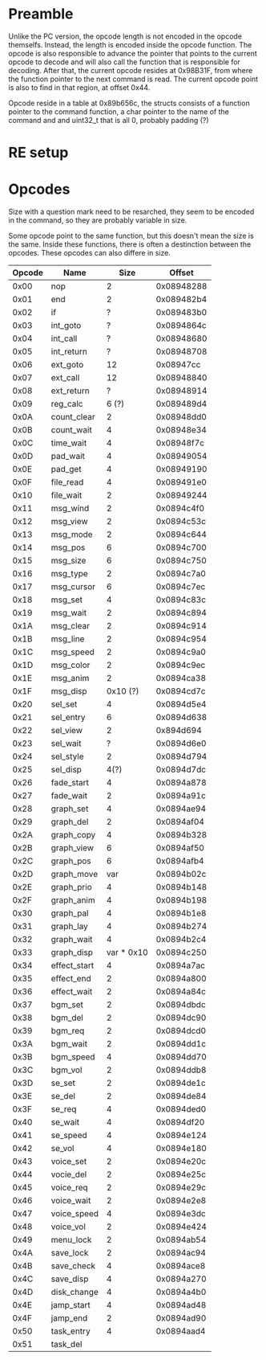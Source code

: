 # Preamble

Unlike the PC version, the opcode length is not encoded in the opcode themselfs.
Instead, the length is encoded inside the opcode function. The opcode is also responsible to
advance the pointer that points to the current opcode to decode and will also call the function that is
responsible for decoding. After that, the current opcode resides at 0x98B31F, from where the
function pointer to the next command is read. The current opcode point is also to find in that region, at
offset 0x44.

Opcode reside in a table at 0x89b656c, the structs consists of a function pointer to the command function,
a char pointer to the name of the command and and uint32_t that is all 0, probably padding (?)

# RE setup


# Opcodes

Size with a question mark need to be resarched, they seem to be encoded in the command, so they are probably variable in size.

Some opcode point to the same function, but this doesn't mean the size is the same. Inside these functions, there is often a destinction
between the opcodes. These opcodes can also differe in size.

| Opcode  | Name    | Size    |  Offset   |
|---|---|---|---|
| 0x00  | nop  | 2 |  0x08948288 |
| 0x01   |  end | 2 | 0x089482b4  | 
| 0x02  | if  | ?  | 0x089483b0  |
| 0x03  | int_goto  | ? |  0x0894864c |
| 0x04  | int_call  | ? |  0x08948680 |
| 0x05  | int_return | ? | 0x08948708 |
| 0x06  | ext_goto | 12 | 0x08947cc |
| 0x07  | ext_call | 12 | 0x08948840 |
| 0x08  | ext_return | ? | 0x08948914 |
| 0x09  | reg_calc | 6 (?) | 0x089489d4 |
| 0x0A  | count_clear | 2 | 0x08948dd0 |
| 0x0B  | count_wait | 4 | 0x08948e34 |
| 0x0C  | time_wait  | 4 | 0x08948f7c |
| 0x0D  | pad_wait   | 4 | 0x08949054 |
| 0x0E  | pad_get    | 4 | 0x08949190 |
| 0x0F  | file_read  | 4 | 0x089491e0 |
| 0x10  | file_wait  | 2 | 0x08949244 |
| 0x11  | msg_wind   | 2 | 0x0894c4f0 |
| 0x12  | msg_view   | 2 | 0x0894c53c |
| 0x13  | msg_mode   | 2 | 0x0894c644 |
| 0x14  | msg_pos    | 6 | 0x0894c700 |
| 0x15  | msg_size   | 6 | 0x0894c750 |
| 0x16  | msg_type   | 2 | 0x0894c7a0 |
| 0x17  | msg_cursor | 6 | 0x0894c7ec |
| 0x18  | msg_set    | 4 | 0x0894c83c |
| 0x19  | msg_wait   | 2 | 0x0894c894 |
| 0x1A  | msg_clear  | 2 | 0x0894c914 |
| 0x1B  | msg_line   | 2 | 0x0894c954 |
| 0x1C  | msg_speed  | 2 | 0x0894c9a0 |
| 0x1D  | msg_color  | 2 | 0x0894c9ec |
| 0x1E  | msg_anim   | 2 | 0x0894ca38 |
| 0x1F  | msg_disp   | 0x10 (?) | 0x0894cd7c |
| 0x20  | sel_set    | 4 | 0x0894d5e4 |
| 0x21  | sel_entry  | 6 | 0x0894d638 |
| 0x22  | sel_view   | 2 | 0x894d694  |
| 0x23  | sel_wait   | ? | 0x0894d6e0 |
| 0x24  | sel_style  | 2 | 0x0894d794 |
| 0x25  | sel_disp   | 4(?) | 0x0894d7dc |
| 0x26  | fade_start | 4 | 0x0894a878 |
| 0x27  | fade_wait  | 2 | 0x0894a91c |
| 0x28  | graph_set  | 4 | 0x0894ae94 |
| 0x29  | graph_del  | 2 | 0x0894af04 |
| 0x2A  | graph_copy | 4 | 0x0894b328 |
| 0x2B  | graph_view | 6 | 0x0894af50 |
| 0x2C  | graph_pos  | 6 | 0x0894afb4 |
| 0x2D  | graph_move | var | 0x0894b02c|
| 0x2E  | graph_prio | 4 | 0x0894b148 |
| 0x2F  | graph_anim | 4 | 0x0894b198 |
| 0x30  | graph_pal  | 4 | 0x0894b1e8 |
| 0x31  | graph_lay  | 4 | 0x0894b274 |
| 0x32  | graph_wait | 4 | 0x0894b2c4 |
| 0x33  | graph_disp | var * 0x10 | 0x0894c250 |
| 0x34  | effect_start | 4 | 0x0894a7ac |
| 0x35  | effect_end | 2 | 0x0894a800 |
| 0x36  | effect_wait| 2 | 0x0894a84c |
| 0x37  | bgm_set    | 2 | 0x0894dbdc |
| 0x38  | bgm_del    | 2 | 0x0894dc90 |
| 0x39  | bgm_req    | 2 | 0x0894dcd0 |
| 0x3A  | bgm_wait   | 2 | 0x0894dd1c |
| 0x3B  | bgm_speed  | 4 | 0x0894dd70 |
| 0x3C  | bgm_vol    | 2 | 0x0894ddb8 |
| 0x3D  | se_set     | 2 | 0x0894de1c |
| 0x3E  | se_del     | 2 | 0x0894de84 |
| 0x3F  | se_req     | 4 | 0x0894ded0 |
| 0x40  | se_wait    | 4 | 0x0894df20 |
| 0x41  | se_speed   | 4 | 0x0894e124 |
| 0x42  | se_vol     | 4 | 0x0894e180 |
| 0x43  | voice_set  | 2 | 0x0894e20c |
| 0x44  | vocie_del  | 2 | 0x0894e25c |
| 0x45  | voice_req  | 2 | 0x0894e29c |
| 0x46  | voice_wait | 2 | 0x0894e2e8 |
| 0x47  | voice_speed| 4 | 0x0894e3dc |
| 0x48  | voice_vol  | 2 | 0x0894e424 |
| 0x49  | menu_lock  | 2 | 0x0894ab54 |
| 0x4A  | save_lock  | 2 | 0x0894ac94 |
| 0x4B  | save_check | 4 | 0x0894ace8 |
| 0x4C  | save_disp  | 4 | 0x0894a270 |
| 0x4D  | disk_change| 4 | 0x0894a4b0 |
| 0x4E  | jamp_start | 4 | 0x0894ad48 |
| 0x4F  | jamp_end   | 2 | 0x0894ad90 |
| 0x50  | task_entry | 4 | 0x0894aad4 |
| 0x51  | task_del   | 




































